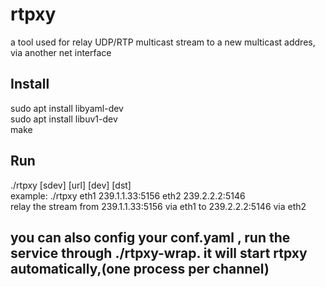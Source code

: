 # rtpxy

a tool used for relay UDP/RTP multicast stream to a new multicast addres, via another net interface 


## Install
sudo apt install libyaml-dev  
sudo apt install libuv1-dev  
make  

## Run
./rtpxy [sdev] [url] [dev] [dst]   
example: ./rtpxy eth1 239.1.1.33:5156 eth2 239.2.2.2:5146   
relay the stream from 239.1.1.33:5156 via eth1  to 239.2.2.2:5146 via eth2   

## you can also config your conf.yaml , run the service through ./rtpxy-wrap. it will start rtpxy automatically,(one process per channel)
